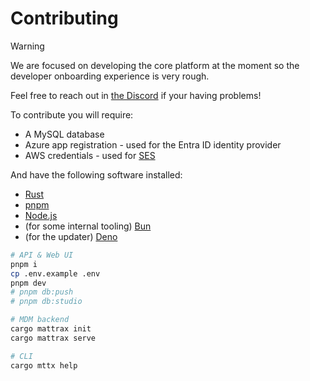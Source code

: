 # Contributing

> [!WARNING]  
> We are focused on developing the core platform at the moment so the developer onboarding experience is very rough.
>
> Feel free to reach out in [the Discord](https://discord.gg/WPBHmDSfAn) if your having problems!

To contribute you will require:
 - A MySQL database
 - Azure app registration - used for the Entra ID identity provider
 - AWS credentials - used for [SES](https://aws.amazon.com/ses)

And have the following software installed:
 - [Rust](https://www.rust-lang.org)
 - [pnpm](https://pnpm.io)
 - [Node.js](https://nodejs.org)
 - (for some internal tooling) [Bun](https://bun.sh)
 - (for the updater) [Deno](https://deno.com)

```bash
# API & Web UI
pnpm i
cp .env.example .env
pnpm dev
# pnpm db:push
# pnpm db:studio

# MDM backend
cargo mattrax init
cargo mattrax serve

# CLI
cargo mttx help
```